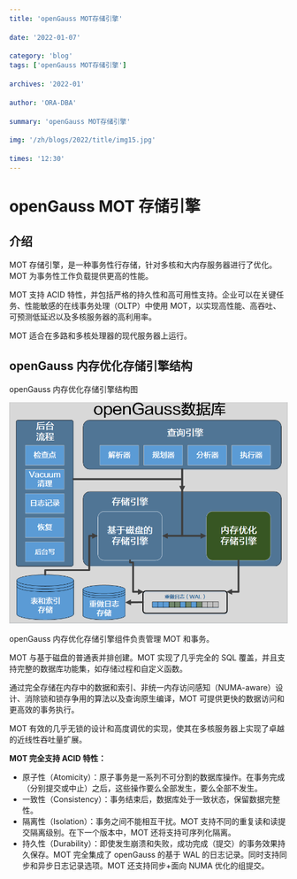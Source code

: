 ```yaml
---
title: 'openGauss MOT存储引擎'

date: '2022-01-07'

category: 'blog'
tags: ['openGauss MOT存储引擎']

archives: '2022-01'

author: 'ORA-DBA'

summary: 'openGauss MOT存储引擎'

img: '/zh/blogs/2022/title/img15.jpg'

times: '12:30'
---
```


# openGauss MOT 存储引擎<a name="ZH-CN_TOPIC_0000001186895104"></a>

## 介绍<a name="section128581147112818"></a>

MOT 存储引擎，是一种事务性行存储，针对多核和大内存服务器进行了优化。MOT 为事务性工作负载提供更高的性能。

MOT 支持 ACID 特性，并包括严格的持久性和高可用性支持。企业可以在关键任务、性能敏感的在线事务处理（OLTP）中使用 MOT，以实现高性能、高吞吐、可预测低延迟以及多核服务器的高利用率。

MOT 适合在多路和多核处理器的现代服务器上运行。

## openGauss 内存优化存储引擎结构<a name="section199213111296"></a>

openGauss 内存优化存储引擎结构图

<img src='./figures/openGauss内存优化存储引擎结构图.png'>

openGauss 内存优化存储引擎组件负责管理 MOT 和事务。

MOT 与基于磁盘的普通表并排创建。MOT 实现了几乎完全的 SQL 覆盖，并且支持完整的数据库功能集，如存储过程和自定义函数。

通过完全存储在内存中的数据和索引、非统一内存访问感知（NUMA-aware）设计、消除锁和锁存争用的算法以及查询原生编译，MOT 可提供更快的数据访问和更高效的事务执行。

MOT 有效的几乎无锁的设计和高度调优的实现，使其在多核服务器上实现了卓越的近线性吞吐量扩展。

**MOT 完全支持 ACID 特性：**

- 原子性（Atomicity）：原子事务是一系列不可分割的数据库操作。在事务完成（分别提交或中止）之后，这些操作要么全部发生，要么全部不发生。
- 一致性（Consistency）：事务结束后，数据库处于一致状态，保留数据完整性。
- 隔离性（Isolation）：事务之间不能相互干扰。MOT 支持不同的重复读和读提交隔离级别。在下一个版本中，MOT 还将支持可序列化隔离。
- 持久性（Durability）：即使发生崩溃和失败，成功完成（提交）的事务效果持久保存。MOT 完全集成了 openGauss 的基于 WAL 的日志记录。同时支持同步和异步日志记录选项。MOT 还支持同步+面向 NUMA 优化的组提交。
